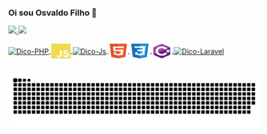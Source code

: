 ### Oi sou Osvaldo Filho 👋
 
 <div>
  <a href="https://github.com/DicoLOF">
  <img height="180em" src="https://github-readme-stats.vercel.app/api?username=DicoLOF&show_icons=true&theme=dracula&include_all_commits=true&count_private=true"/>
  <img height="180em" src="https://github-readme-stats.vercel.app/api/top-langs/?username=DicoLOF&layout=compact&langs_count=7&theme=dracula"/>
</div> 
<div style="display: inline_block"><br>
  <img align="center" alt="Dico-PHP" height="45" width="55" src="https://cdn.jsdelivr.net/gh/devicons/devicon@latest/icons/php/php-original.svg">
  <img align="center" alt="Dico-Js" height="30" width="40" src="https://raw.githubusercontent.com/devicons/devicon/master/icons/javascript/javascript-plain.svg">
  <img align="center" alt="Dico-Js" height="30" width="40" src="https://cdn-icons-png.flaticon.com/512/888/888879.png">  
  <img align="center" alt="Dico-HTML" height="30" width="40" src="https://raw.githubusercontent.com/devicons/devicon/master/icons/html5/html5-original.svg">
  <img align="center" alt="Dico-CSS" height="30" width="40" src="https://raw.githubusercontent.com/devicons/devicon/master/icons/css3/css3-original.svg">  
  <img align="center" alt="Dico-Csharp" height="30" width="40" src="https://raw.githubusercontent.com/devicons/devicon/master/icons/csharp/csharp-original.svg">  
 <img align="center" alt="Dico-Laravel" height="30" width="40" src="https://cdn.worldvectorlogo.com/logos/laravel-2.svg">  
</div> 
 
 ##
 
<div>   

  ![Snake animation](https://github.com/DicoLOF/DicoLOF/blob/output/github-contribution-grid-snake.svg) 
</div>
